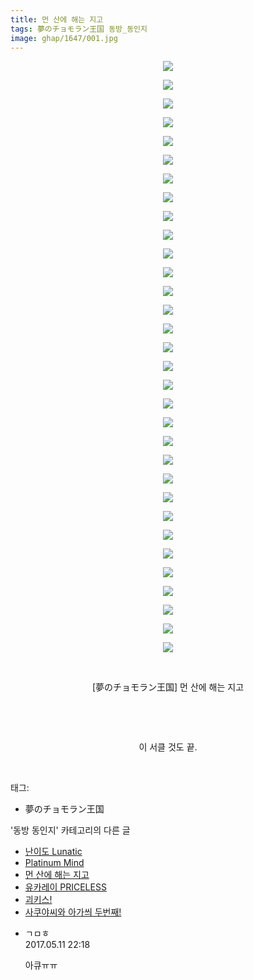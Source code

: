 ```yaml
---
title: 먼 산에 해는 지고
tags: 夢のチョモラン王国 동방_동인지
image: ghap/1647/001.jpg
---
```

<div class="article">
<p style="text-align: center; clear: none; float: none;"><img src="{{ site.nasurl }}/ghap/1647/001.jpg"/></p>
<p style="text-align: center; clear: none; float: none;"><img src="{{ site.nasurl }}/ghap/1647/002.jpg"/></p>
<p style="text-align: center; clear: none; float: none;"><img src="{{ site.nasurl }}/ghap/1647/003.jpg"/></p>
<p style="text-align: center; clear: none; float: none;"><img src="{{ site.nasurl }}/ghap/1647/004.jpg"/></p>
<p style="text-align: center; clear: none; float: none;"><img src="{{ site.nasurl }}/ghap/1647/005.jpg"/></p>
<p style="text-align: center; clear: none; float: none;"><img src="{{ site.nasurl }}/ghap/1647/006.jpg"/></p>
<p style="text-align: center; clear: none; float: none;"><img src="{{ site.nasurl }}/ghap/1647/007.jpg"/></p>
<p style="text-align: center; clear: none; float: none;"><img src="{{ site.nasurl }}/ghap/1647/008.jpg"/></p>
<p style="text-align: center; clear: none; float: none;"><img src="{{ site.nasurl }}/ghap/1647/009.jpg"/></p>
<p style="text-align: center; clear: none; float: none;"><img src="{{ site.nasurl }}/ghap/1647/010.jpg"/></p>
<p style="text-align: center; clear: none; float: none;"><img src="{{ site.nasurl }}/ghap/1647/011.jpg"/></p>
<p style="text-align: center; clear: none; float: none;"><img src="{{ site.nasurl }}/ghap/1647/012.jpg"/></p>
<p style="text-align: center; clear: none; float: none;"><img src="{{ site.nasurl }}/ghap/1647/013.jpg"/></p>
<p style="text-align: center; clear: none; float: none;"><img src="{{ site.nasurl }}/ghap/1647/014.jpg"/></p>
<p style="text-align: center; clear: none; float: none;"><img src="{{ site.nasurl }}/ghap/1647/015.jpg"/></p>
<p style="text-align: center; clear: none; float: none;"><img src="{{ site.nasurl }}/ghap/1647/016.jpg"/></p>
<p style="text-align: center; clear: none; float: none;"><img src="{{ site.nasurl }}/ghap/1647/017.jpg"/></p>
<p style="text-align: center; clear: none; float: none;"><img src="{{ site.nasurl }}/ghap/1647/018.jpg"/></p>
<p style="text-align: center; clear: none; float: none;"><img src="{{ site.nasurl }}/ghap/1647/019.jpg"/></p>
<p style="text-align: center; clear: none; float: none;"><img src="{{ site.nasurl }}/ghap/1647/020.jpg"/></p>
<p style="text-align: center; clear: none; float: none;"><img src="{{ site.nasurl }}/ghap/1647/021.jpg"/></p>
<p style="text-align: center; clear: none; float: none;"><img src="{{ site.nasurl }}/ghap/1647/022.jpg"/></p>
<p style="text-align: center; clear: none; float: none;"><img src="{{ site.nasurl }}/ghap/1647/023.jpg"/></p>
<p style="text-align: center; clear: none; float: none;"><img src="{{ site.nasurl }}/ghap/1647/024.jpg"/></p>
<p style="text-align: center; clear: none; float: none;"><img src="{{ site.nasurl }}/ghap/1647/025.jpg"/></p>
<p style="text-align: center; clear: none; float: none;"><img src="{{ site.nasurl }}/ghap/1647/026.jpg"/></p>
<p style="text-align: center; clear: none; float: none;"><img src="{{ site.nasurl }}/ghap/1647/027.jpg"/></p>
<p style="text-align: center; clear: none; float: none;"><img src="{{ site.nasurl }}/ghap/1647/028.jpg"/></p>
<p style="text-align: center; clear: none; float: none;"><img src="{{ site.nasurl }}/ghap/1647/029.jpg"/></p>
<p style="text-align: center; clear: none; float: none;"><img src="{{ site.nasurl }}/ghap/1647/030.jpg"/></p>
<p style="text-align: center; clear: none; float: none;"><img src="{{ site.nasurl }}/ghap/1647/031.jpg"/></p>
<p style="text-align: center; clear: none; float: none;"><img src="{{ site.nasurl }}/ghap/1647/032.jpg"/></p>
<p style="text-align: center; clear: none; float: none;"><br/></p>
<p style="text-align: center; clear: none; float: none;">[夢のチョモラン王国] 먼 산에 해는 지고</p>
<p style="text-align: center; clear: none; float: none;"><br/></p>
<p style="text-align: center; clear: none; float: none;"><br/></p>
<p style="text-align: center; clear: none; float: none;">이 서클 것도 끝.</p>
<p><br/></p>
</div><div class="tagTrail">
<p>태그: </p>
<ul>
<li>夢のチョモラン王国</li>
</ul>
</div><div class="another">
<p>'동방 동인지' 카테고리의 다른 글</p>
<ul>
<li><a href="/2016-08-17-ghap_1650">난이도 Lunatic</a></li>
<li><a href="/2016-08-17-ghap_1648">Platinum Mind</a></li>
<li><a href="/2016-08-17-ghap_1647">먼 산에 해는 지고</a></li>
<li><a href="/2016-08-17-ghap_1642">유카레이 PRICELESS</a></li>
<li><a href="/2016-08-17-ghap_1641">괴키스!</a></li>
<li><a href="/2016-08-17-ghap_1640">사쿠야씨와 아가씌 두번째!</a></li>
</ul>
</div><div class="cb_module cb_fluid">
<div class="cb_wrt cb_profile">
<div class="comment">
<ul>
<li class="cb_thumb_off" id="comment14986697">
<div class="cb_comment_area">
<div class="cb_info_area">
<div class="cb_section">
<span class="cb_nick_name">ㄱㅁㅎ</span>
</div>
<div class="cb_section">
<span class="cb_date">2017.05.11 22:18 </span>
</div>
</div>
<div class="cb_dsc_comment">
<p class="cb_dsc">
											아큐ㅠㅠ
										</p>
</div>
</div></li>
</ul>
</div>
</div><!-- commentList close -->
</div>